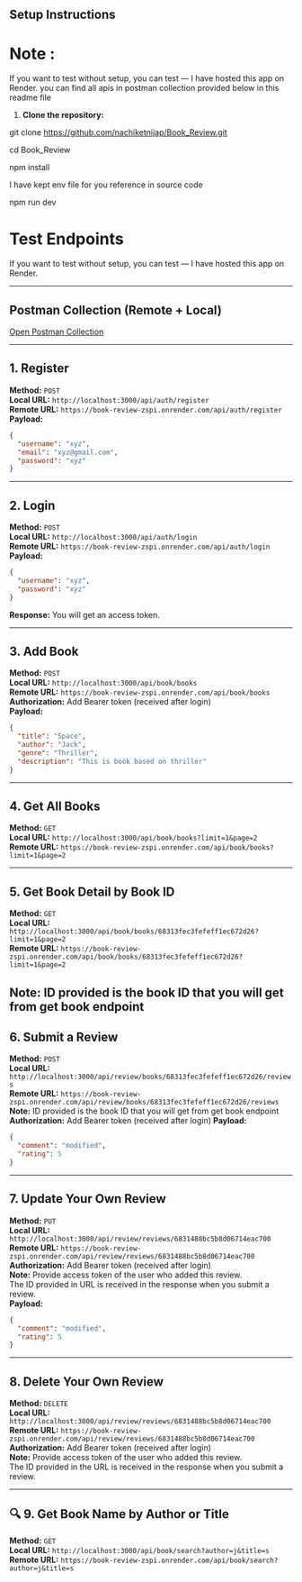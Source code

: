 ##  Setup Instructions

# Note :
If you want to test without setup, you can test — I have hosted this app on Render.
you can find all apis in postman collection provided below in this readme file

1. **Clone the repository:**

git clone https://github.com/nachiketnijap/Book_Review.git

cd Book_Review

npm install 

I have kept env file for you reference in source code

npm run dev 

# Test Endpoints

If you want to test without setup, you can test — I have hosted this app on Render.

---

## Postman Collection (Remote + Local)

 [Open Postman Collection](https://upload-drive.postman.co/workspace/Book-Review~02a8a198-dee8-4a5c-acf1-0b968a5e61b5/collection/43081572-9daf12a8-69f6-4103-b1e2-500474927c48?action=share&creator=43081572)

---

## 1. Register

**Method:** `POST`  
**Local URL:** `http://localhost:3000/api/auth/register`  
**Remote URL:** `https://book-review-zspi.onrender.com/api/auth/register`  
**Payload:**
```json
{
  "username": "xyz",
  "email": "xyz@gmail.com",
  "password": "xyz"
}
```

---

## 2. Login

**Method:** `POST`  
**Local URL:** `http://localhost:3000/api/auth/login`  
**Remote URL:** `https://book-review-zspi.onrender.com/api/auth/login`  
**Payload:**
```json
{
  "username": "xyz",
  "password": "xyz"
}
```

**Response:** You will get an access token.

---

##  3. Add Book

**Method:** `POST`  
**Local URL:** `http://localhost:3000/api/book/books`  
**Remote URL:** `https://book-review-zspi.onrender.com/api/book/books`  
**Authorization:** Add Bearer token (received after login)  
**Payload:**
```json
{
  "title": "Space",
  "author": "Jack",
  "genre": "Thriller",
  "description": "This is book based on thriller"
}
```

---

##  4. Get All Books

**Method:** `GET`  
**Local URL:** `http://localhost:3000/api/book/books?limit=1&page=2`  
**Remote URL:** `https://book-review-zspi.onrender.com/api/book/books?limit=1&page=2`

---

##  5. Get Book Detail by Book ID

**Method:** `GET`  
**Local URL:** `http://localhost:3000/api/book/books/68313fec3fefeff1ec672d26?limit=1&page=2`  
**Remote URL:** `https://book-review-zspi.onrender.com/api/book/books/68313fec3fefeff1ec672d26?limit=1&page=2`

**Note:**  ID provided is the book ID  that you will get from get book endpoint
---

##  6. Submit a Review

**Method:** `POST`  
**Local URL:** `http://localhost:3000/api/review/books/68313fec3fefeff1ec672d26/reviews`  
**Remote URL:** `https://book-review-zspi.onrender.com/api/review/books/68313fec3fefeff1ec672d26/reviews`  
**Note:** ID provided is the book ID  that you will get from get book endpoint
**Authorization:** Add Bearer token (received after login)
**Payload:**
```json
{
  "comment": "modified",
  "rating": 5
}
```

---

##  7. Update Your Own Review

**Method:** `PUT`  
**Local URL:** `http://localhost:3000/api/review/reviews/6831488bc5b8d06714eac700`  
**Remote URL:** `https://book-review-zspi.onrender.com/api/review/reviews/6831488bc5b8d06714eac700`  
**Authorization:** Add Bearer token (received after login)  
**Note:** Provide access token of the user who added this review.  
The ID provided in URL is received in the response when you submit a review.  
**Payload:**
```json
{
  "comment": "modified",
  "rating": 5
}
```

---

##  8. Delete Your Own Review

**Method:** `DELETE`  
**Local URL:** `http://localhost:3000/api/review/reviews/6831488bc5b8d06714eac700`  
**Remote URL:** `https://book-review-zspi.onrender.com/api/review/reviews/6831488bc5b8d06714eac700`  
**Authorization:** Add Bearer token (received after login)  
**Note:** Provide access token of the user who added this review.  
The ID provided in the URL is received in the response when you submit a review.

---

## 🔍 9. Get Book Name by Author or Title

**Method:** `GET`  
**Local URL:** `http://localhost:3000/api/book/search?author=j&title=s`  
**Remote URL:** `https://book-review-zspi.onrender.com/api/book/search?author=j&title=s`






